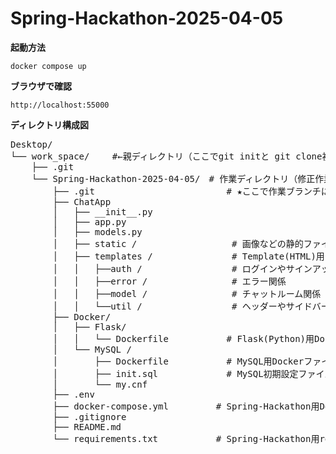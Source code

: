 # Spring-Hackathon-2025-04-05

**起動方法**
```
docker compose up
```

**ブラウザで確認**
```
http://localhost:55000
```

**ディレクトリ構成図**
<pre>
Desktop/
└── work_space/ 　　#←親ディレクトリ（ここでgit initと git clone初回のみ）
    ├── .git
    └── Spring-Hackathon-2025-04-05/　# 作業ディレクトリ（修正作業やpushを行う）
        ├── .git                         # ★ここで作業ブランチに変更する
        ├── ChatApp
        │   ├── __init__.py
        │   ├── app.py
        │   ├── models.py
        │   ├── static /                  # 画像などの静的ファイル用ディレクトリ
        │   ├── templates /               # Template(HTML)用ディレクトリ
        │   │   ├──auth /                 # ログインやサインアップ関係のhtmlファイル
        │   │   ├──error /                # エラー関係
        │   │   ├──model /                # チャットルーム関係
        │   │   └──util /                 # ヘッダーやサイドバーなど            
        ├── Docker/
        │   ├── Flask/
        │   │   └── Dockerfile           # Flask(Python)用Dockerファイル
        │   └── MySQL /
        │       ├── Dockerfile           # MySQL用Dockerファイル
        │       ├── init.sql             # MySQL初期設定ファイル
        │       └── my.cnf
        ├── .env
        ├── docker-compose.yml         # Spring-Hackathon用Docker-composeファイル
        ├── .gitignore
        ├── README.md
        └── requirements.txt           # Spring-Hackathon用requirements.txt
</pre>
